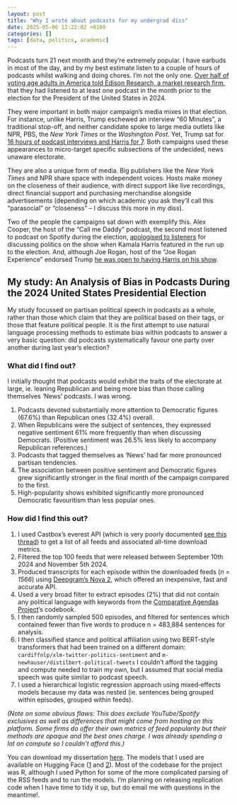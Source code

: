 ```yaml
---
layout: post
title: "Why I wrote about podcasts for my undergrad diss"
date: 2025-05-06 12:22:02 +0100
categories: []
tags: [data, politics, academic]
---
```


Podcasts turn 21 next month and they’re extremely popular. I have earbuds in most of the day, and by my best estimate listen to a couple of hours of podcasts whilst walking and doing chores. I’m not the only one. [Over half of voting age adults in America told Edison Research, a market research firm](https://www.edisonresearch.com/the-top-50-podcasts-in-the-u-s-for-q4-2024/), that they had listened to at least one podcast in the month prior to the election for the President of the United States in 2024.

They were important in both major campaign’s media mixes in that election. For instance, unlike Harris, Trump eschewed an interview “60 Minutes”, a traditional stop-off, and neither candidate spoke to large media outlets like NPR, PBS, the *New York Times* or the *Washington Post*. Yet, Trump sat for [16 hours of podcast interviews and Harris for 7](https://www.economist.com/united-states/2024/11/30/donald-trump-may-find-it-harder-to-dominate-americas-conversation). Both campaigns used these appearances to micro-target specific subsections of the undecided, news unaware electorate. 

They are also a unique form of media. Big publishers like the *New York Times* and NPR share space with independent voices. Hosts make money on the closeness of their audience, with direct support like live recordings, direct financial support and purchasing merchandise alongside advertisements (depending on which academic you ask they’ll call this “parasocial” or “closeness” – I discuss this more in my diss). 

Two of the people the campaigns sat down with exemplify this. Alex Cooper, the host of the “Call me Daddy” podcast, the second most listened to podcast on Spotify during the election, [apologised to listeners](https://www.theatlantic.com/politics/archive/2024/10/kamala-harris-call-her-daddy-podcast/680181/) for discussing politics on the show when Kamala Harris featured in the run up to the election. And, although Joe Rogan, host of the “Joe Rogan Experience” endorsed Trump [he was open to having Harris on his show](https://www.reuters.com/world/us/harris-will-not-appear-joe-rogan-podcast-her-campaign-says-2024-10-25/).

## My study: An Analysis of Bias in Podcasts During the 2024 United States Presidential Election

My study focussed on partisan political speech in podcasts as a whole, rather than those which claim that they are political based on their tags, or those that feature political people. It is the first attempt to use natural language processing methods to estimate bias within podcasts to answer a very basic question: did podcasts systematically favour one party over another during last year’s election?

### What did I find out?

I initially thought that podcasts would exhibit the traits of the electorate at large, ie. leaning Republican and being more bias than those calling themselves ‘News’ podcasts. I was wrong.

1. Podcasts devoted substantially more attention to Democratic figures (67.6%) than Republican ones (32.4%) overall. 
2. When Republicans were the subject of sentences, they expressed negative sentiment 61% more frequently than when discussing Democrats. (Positive sentiment was 26.5% less likely to accompany Republican references.)
3. Podcasts that tagged themselves as ‘News’ had far more pronounced partisan tendencies.
4. The association between positive sentiment and Democratic figures grew significantly stronger in the final month of the campaign compared to the first.
5. High-popularity shows exhibited significantly more pronounced Democratic favouritism than less popular ones.

### How did I find this out?

1. I used Castbox’s everest API (which is very poorly documented [see this thread](https://stackoverflow.com/questions/64801922/how-to-run-a-spider-in-scrapy-several-times-with-changing-a-part-of-url-in-def)) to get a list of all feeds and associated all-time download metrics.
2. Filtered the top 100 feeds that were released between September 10th 2024 and November 5th 2024. 
3. Produced transcripts for each episode within the downloaded feeds (*n = 1566*) using [Deepgram’s Nova 2](https://deepgram.com/learn/nova-2-speech-to-text-api), which offered an inexpensive, fast and accurate API.
4. Used a very broad filter to extract episodes (2%) that did not contain any political language with keywords from the [Comparative Agendas Project](https://www.comparativeagendas.net/datasets_codebooks)’s codebook.
5. I then randomly sampled 500 episodes, and filtered for sentences which contained fewer than five words to produce n = 483,884 sentences for analysis.
6. I then classified stance and political affiliation using two BERT-style transformers that had been trained on a different domain: `cardiffnlp/xlm-twitter-politics-sentiment` and `m-newhauser/distilbert-political-tweets` I couldn’t afford the tagging and compute needed to train my own, but I assumed that social media speech was quite similar to podcast speech.
7. I used a hierarchical logistic regression approach using mixed‐effects models because my data was nested (ie. sentences being grouped within episodes, grouped within feeds).

*(Note on some obvious flaws: This does exclude YouTube/Spotify exclusives as well as differences that might come from hosting on this platform. Some firms do offer their own metrics of feed popularity but their methods are opaque and the best ones charge. I was already spending a lot on compute so I couldn’t afford this.)*

You can download my dissertation [here](https://drive.google.com/file/d/18lLIoyeiG3Buy5CmjfGukvdg6TqJjCW6/view?usp=sharing). The models that I used are available on Hugging Face ([1](https://huggingface.co/cardiffnlp/twitter-roberta-base-sentiment) and [2](https://huggingface.co/m-newhauser/distilbert-political-tweets)). Most of the codebase for the project was R, although I used Python for some of the more complicated parsing of the RSS feeds and to run the models. I’m planning on releasing replication code when I have time to tidy it up, but do email me with questions in the meantime!.
